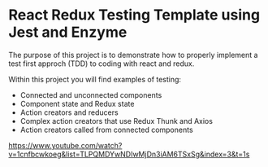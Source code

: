# React Redux Testing Template using Jest and Enzyme

The purpose of this project is to demonstrate how to properly implement a test first approch (TDD) to coding with react and redux.

Within this project you will find examples of testing:

* Connected and unconnected components
* Component state and Redux state
* Action creators and reducers
* Complex action creators that use Redux Thunk and Axios
* Action creators called from connected components

https://www.youtube.com/watch?v=1cnfbcwkoeg&list=TLPQMDYwNDIwMjDn3iAM6TSxSg&index=3&t=1s